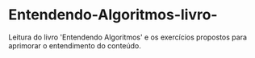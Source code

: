 # Entendendo-Algoritmos-livro-
Leitura do livro 'Entendendo Algoritmos' e os exercícios propostos para aprimorar o entendimento do conteúdo.
